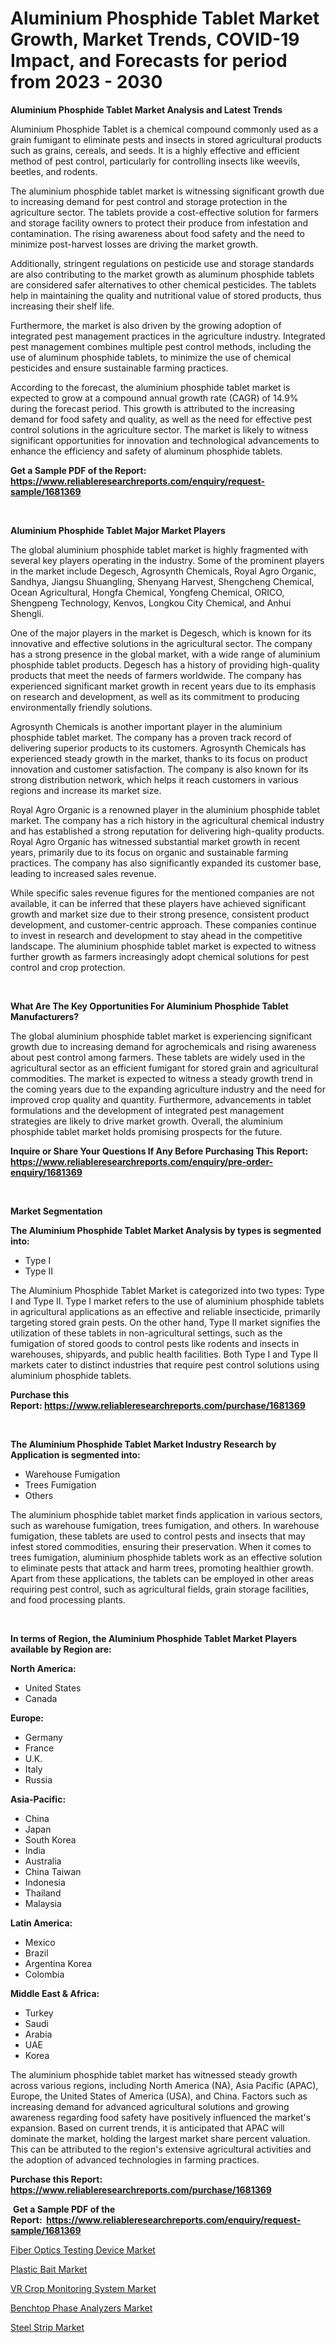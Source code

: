 <p><h1>Aluminium Phosphide Tablet Market Growth, Market Trends, COVID-19 Impact, and Forecasts for period from 2023 - 2030</h1></p><p><strong>Aluminium Phosphide Tablet Market Analysis and Latest Trends</strong></p>
<p><p>Aluminium Phosphide Tablet is a chemical compound commonly used as a grain fumigant to eliminate pests and insects in stored agricultural products such as grains, cereals, and seeds. It is a highly effective and efficient method of pest control, particularly for controlling insects like weevils, beetles, and rodents.</p><p>The aluminium phosphide tablet market is witnessing significant growth due to increasing demand for pest control and storage protection in the agriculture sector. The tablets provide a cost-effective solution for farmers and storage facility owners to protect their produce from infestation and contamination. The rising awareness about food safety and the need to minimize post-harvest losses are driving the market growth.</p><p>Additionally, stringent regulations on pesticide use and storage standards are also contributing to the market growth as aluminum phosphide tablets are considered safer alternatives to other chemical pesticides. The tablets help in maintaining the quality and nutritional value of stored products, thus increasing their shelf life.</p><p>Furthermore, the market is also driven by the growing adoption of integrated pest management practices in the agriculture industry. Integrated pest management combines multiple pest control methods, including the use of aluminum phosphide tablets, to minimize the use of chemical pesticides and ensure sustainable farming practices.</p><p>According to the forecast, the aluminium phosphide tablet market is expected to grow at a compound annual growth rate (CAGR) of 14.9% during the forecast period. This growth is attributed to the increasing demand for food safety and quality, as well as the need for effective pest control solutions in the agriculture sector. The market is likely to witness significant opportunities for innovation and technological advancements to enhance the efficiency and safety of aluminum phosphide tablets.</p></p>
<p><strong>Get a Sample PDF of the Report:&nbsp; <a href="https://www.reliableresearchreports.com/enquiry/request-sample/1681369">https://www.reliableresearchreports.com/enquiry/request-sample/1681369</a></strong></p>
<p>&nbsp;</p>
<p><strong>Aluminium Phosphide Tablet Major Market Players</strong></p>
<p><p>The global aluminium phosphide tablet market is highly fragmented with several key players operating in the industry. Some of the prominent players in the market include Degesch, Agrosynth Chemicals, Royal Agro Organic, Sandhya, Jiangsu Shuangling, Shenyang Harvest, Shengcheng Chemical, Ocean Agricultural, Hongfa Chemical, Yongfeng Chemical, ORICO, Shengpeng Technology, Kenvos, Longkou City Chemical, and Anhui Shengli.</p><p>One of the major players in the market is Degesch, which is known for its innovative and effective solutions in the agricultural sector. The company has a strong presence in the global market, with a wide range of aluminium phosphide tablet products. Degesch has a history of providing high-quality products that meet the needs of farmers worldwide. The company has experienced significant market growth in recent years due to its emphasis on research and development, as well as its commitment to producing environmentally friendly solutions.</p><p>Agrosynth Chemicals is another important player in the aluminium phosphide tablet market. The company has a proven track record of delivering superior products to its customers. Agrosynth Chemicals has experienced steady growth in the market, thanks to its focus on product innovation and customer satisfaction. The company is also known for its strong distribution network, which helps it reach customers in various regions and increase its market size.</p><p>Royal Agro Organic is a renowned player in the aluminium phosphide tablet market. The company has a rich history in the agricultural chemical industry and has established a strong reputation for delivering high-quality products. Royal Agro Organic has witnessed substantial market growth in recent years, primarily due to its focus on organic and sustainable farming practices. The company has also significantly expanded its customer base, leading to increased sales revenue.</p><p>While specific sales revenue figures for the mentioned companies are not available, it can be inferred that these players have achieved significant growth and market size due to their strong presence, consistent product development, and customer-centric approach. These companies continue to invest in research and development to stay ahead in the competitive landscape. The aluminium phosphide tablet market is expected to witness further growth as farmers increasingly adopt chemical solutions for pest control and crop protection.</p></p>
<p>&nbsp;</p>
<p><strong>What Are The Key Opportunities For Aluminium Phosphide Tablet Manufacturers?</strong></p>
<p><p>The global aluminium phosphide tablet market is experiencing significant growth due to increasing demand for agrochemicals and rising awareness about pest control among farmers. These tablets are widely used in the agricultural sector as an efficient fumigant for stored grain and agricultural commodities. The market is expected to witness a steady growth trend in the coming years due to the expanding agriculture industry and the need for improved crop quality and quantity. Furthermore, advancements in tablet formulations and the development of integrated pest management strategies are likely to drive market growth. Overall, the aluminium phosphide tablet market holds promising prospects for the future.</p></p>
<p><strong>Inquire or Share Your Questions If Any Before Purchasing This Report: <a href="https://www.reliableresearchreports.com/enquiry/pre-order-enquiry/1681369">https://www.reliableresearchreports.com/enquiry/pre-order-enquiry/1681369</a></strong></p>
<p>&nbsp;</p>
<p><strong>Market Segmentation</strong></p>
<p><strong>The Aluminium Phosphide Tablet Market Analysis by types is segmented into:</strong></p>
<p><ul><li>Type I</li><li>Type II</li></ul></p>
<p><p>The Aluminium Phosphide Tablet Market is categorized into two types: Type I and Type II. Type I market refers to the use of aluminium phosphide tablets in agricultural applications as an effective and reliable insecticide, primarily targeting stored grain pests. On the other hand, Type II market signifies the utilization of these tablets in non-agricultural settings, such as the fumigation of stored goods to control pests like rodents and insects in warehouses, shipyards, and public health facilities. Both Type I and Type II markets cater to distinct industries that require pest control solutions using aluminium phosphide tablets.</p></p>
<p><strong>Purchase this Report:&nbsp;<a href="https://www.reliableresearchreports.com/purchase/1681369">https://www.reliableresearchreports.com/purchase/1681369</a></strong></p>
<p>&nbsp;</p>
<p><strong>The Aluminium Phosphide Tablet Market Industry Research by Application is segmented into:</strong></p>
<p><ul><li>Warehouse Fumigation</li><li>Trees Fumigation</li><li>Others</li></ul></p>
<p><p>The aluminium phosphide tablet market finds application in various sectors, such as warehouse fumigation, trees fumigation, and others. In warehouse fumigation, these tablets are used to control pests and insects that may infest stored commodities, ensuring their preservation. When it comes to trees fumigation, aluminium phosphide tablets work as an effective solution to eliminate pests that attack and harm trees, promoting healthier growth. Apart from these applications, the tablets can be employed in other areas requiring pest control, such as agricultural fields, grain storage facilities, and food processing plants.</p></p>
<p>&nbsp;</p>
<p><strong>In terms of Region, the Aluminium Phosphide Tablet Market Players available by Region are:</strong></p>
<p>
    <p> <strong> North America: </strong>
        <ul>
            <li>United States</li>
            <li>Canada</li>
        </ul>
        </p> 
    <p> <strong> Europe: </strong>
        <ul>
            <li>Germany</li>
            <li>France</li>
            <li>U.K.</li>
            <li>Italy</li>
            <li>Russia</li>
        </ul>
        </p> 
    <p> <strong> Asia-Pacific: </strong>
        <ul>
            <li>China</li>
            <li>Japan</li>
            <li>South Korea</li>
            <li>India</li>
            <li>Australia</li>
            <li>China Taiwan</li>
            <li>Indonesia</li>
            <li>Thailand</li>
            <li>Malaysia</li>
        </ul>
        </p> 
    <p> <strong> Latin America: </strong>
        <ul>
            <li>Mexico</li>
            <li>Brazil</li>
            <li>Argentina Korea</li>
            <li>Colombia</li>
        </ul>
        </p> 
    <p> <strong> Middle East & Africa: </strong>
        <ul>
            <li>Turkey</li>
            <li>Saudi</li>
            <li>Arabia</li>
            <li>UAE</li>
            <li>Korea</li>
        </ul>
    </p>
    </p>
<p><p>The aluminium phosphide tablet market has witnessed steady growth across various regions, including North America (NA), Asia Pacific (APAC), Europe, the United States of America (USA), and China. Factors such as increasing demand for advanced agricultural solutions and growing awareness regarding food safety have positively influenced the market's expansion. Based on current trends, it is anticipated that APAC will dominate the market, holding the largest market share percent valuation. This can be attributed to the region's extensive agricultural activities and the adoption of advanced technologies in farming practices.</p></p>
<p><strong>Purchase this Report: <a href="https://www.reliableresearchreports.com/purchase/1681369">https://www.reliableresearchreports.com/purchase/1681369</a></strong></p>
<p>&nbsp;<strong>Get a Sample PDF of the Report:&nbsp;&nbsp;<a href="https://www.reliableresearchreports.com/enquiry/request-sample/1681369">https://www.reliableresearchreports.com/enquiry/request-sample/1681369</a></strong></p>
<p><strong></strong></p>
<p><p><a href="https://github.com/RickHolmes3/Market-Research-Report-List-1/blob/main/fiber-optics-testing-device-market.md">Fiber Optics Testing Device Market</a></p><p><a href="https://medium.com/@sake.use.loan/plastic-bait-market-size-growth-forecast-2023-2030-73721b065c09">Plastic Bait Market</a></p><p><a href="https://github.com/CliffMedina6/Market-Research-Report-List-1/blob/main/vr-crop-monitoring-system-market.md">VR Crop Monitoring System Market</a></p><p><a href="https://www.linkedin.com/pulse/benchtop-phase-analyzers-market-size-share-amp-trends-analysis-glaje/">Benchtop Phase Analyzers Market</a></p><p><a href="https://medium.com/@kyliebodei/steel-strip-market-size-growth-forecast-2023-2030-f5fd2f60965e">Steel Strip Market</a></p></p>
